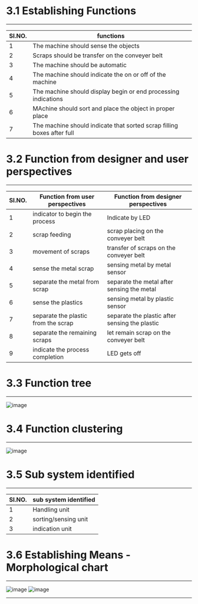# 3.1 Establishing Functions
*** 
|**SI.NO.**|**functions**|
|----------|--------------|
|1|The machine should sense the objects|
|2|Scraps should be transfer on the conveyer belt|
|3|The machine should be automatic |
|4|The machine should indicate the on or off of the machine|
|5|The machine should display begin or end processing indications|
|6|MAchine should sort and place the object in proper place|
|7|The machine should indicate that sorted scrap filling boxes after full| 

# 3.2 Function from  designer and user perspectives
***
|**SI.NO.**|**Function from user perspectives**|**Function from  designer perspectives**|
|----------|-----------------------------------|-----------------------------------------|
|1|indicator to begin the process | Indicate by LED|
|2|scrap feeding| scrap placing on the conveyer belt|
|3|movement of scraps| transfer of scraps on the conveyer belt|
|4|sense the metal scrap |sensing metal by metal sensor|
|5|separate the metal from scrap |separate the metal after sensing the metal|
|6|sense the plastics |sensing metal by plastic sensor|
|7|separate the plastic from the scrap |separate the plastic after sensing the plastic|
|8|separate the remaining scraps| let remain scrap on the conveyer belt|
|9|indicate the process completion |LED gets off|

# 3.3 Function tree
***
![image](https://github.com/CEER-C/C12/assets/131231105/3a75541b-c422-4428-b816-d22b78f24292)

# 3.4 Function clustering
***
![image](https://github.com/CEER-C/C12/assets/131231105/9b777eee-a240-4211-a96c-961bab8e16a9)


# 3.5 Sub system identified

***
|**SI.NO.**|sub system identified |
|----------|--------------------------|
|1|Handling unit|
|2|sorting/sensing unit|
|3|indication unit|


# 3.6 Establishing Means - Morphological chart
***

![image](https://github.com/CEER-C/C12/assets/131159328/8f465bdd-c64f-4233-9dd2-894c967652c3)
![image](https://github.com/CEER-C/C12/assets/131159328/2ebab5e8-f1dc-4683-8526-74df504850b4)


***



